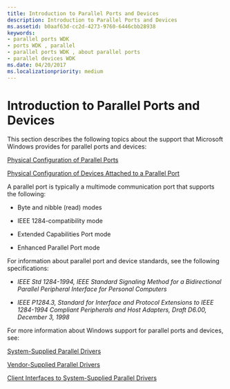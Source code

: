 ```yaml
---
title: Introduction to Parallel Ports and Devices
description: Introduction to Parallel Ports and Devices
ms.assetid: b0aaf63d-cc2d-4273-9760-6446cbb28938
keywords:
- parallel ports WDK
- ports WDK , parallel
- parallel ports WDK , about parallel ports
- parallel devices WDK
ms.date: 04/20/2017
ms.localizationpriority: medium
---
```


# Introduction to Parallel Ports and Devices





This section describes the following topics about the support that Microsoft Windows provides for parallel ports and devices:

[Physical Configuration of Parallel Ports](physical-configuration-of-parallel-ports.md)

[Physical Configuration of Devices Attached to a Parallel Port](physical-configuration-of-devices-attached-to-a-parallel-port.md)

A parallel port is typically a multimode communication port that supports the following:

-   Byte and nibble (read) modes

-   IEEE 1284-compatibility mode

-   Extended Capabilities Port mode

-   Enhanced Parallel Port mode

For information about parallel port and device standards, see the following specifications:

-   *IEEE Std 1284-1994, IEEE Standard Signaling Method for a Bidirectional Parallel Peripheral Interface for Personal Computers*

-   *IEEE P1284.3, Standard for Interface and Protocol Extensions to IEEE 1284-1994 Compliant Peripherals and Host Adapters, Draft D6.00, December 3, 1998*

For more information about Windows support for parallel ports and devices, see:

[System-Supplied Parallel Drivers](system-supplied-parallel-drivers.md)

[Vendor-Supplied Parallel Drivers](vendor-supplied-parallel-drivers.md)

[Client Interfaces to System-Supplied Parallel Drivers](https://msdn.microsoft.com/library/windows/hardware/ff543926)

 

 




